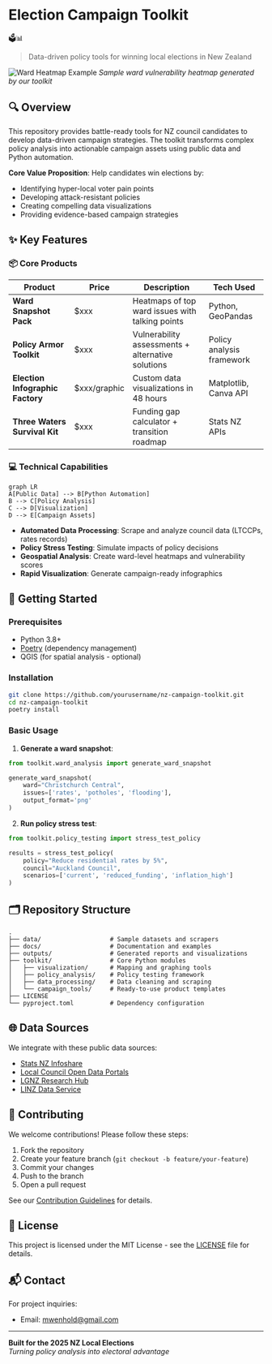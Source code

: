 # **Election Campaign Toolkit**
 🗳️📊

> Data-driven policy tools for winning local elections in New Zealand

![Ward Heatmap Example](https://via.placeholder.com/800x400.png?text=Ward+Heatmap+Sample)
*Sample ward vulnerability heatmap generated by our toolkit*

## 🔍 Overview
This repository provides battle-ready tools for NZ council candidates to develop data-driven campaign strategies. The toolkit transforms complex policy analysis into actionable campaign assets using public data and Python automation.

**Core Value Proposition**: Help candidates win elections by:
- Identifying hyper-local voter pain points
- Developing attack-resistant policies
- Creating compelling data visualizations
- Providing evidence-based campaign strategies

## ✨ Key Features

### 📦 Core Products
| Product | Price | Description | Tech Used |
|---------|-------|-------------|-----------|
| **Ward Snapshot Pack** | $xxx | Heatmaps of top ward issues with talking points | Python, GeoPandas |
| **Policy Armor Toolkit** | $xxx | Vulnerability assessments + alternative solutions | Policy analysis framework |
| **Election Infographic Factory** | $xxx/graphic | Custom data visualizations in 48 hours | Matplotlib, Canva API |
| **Three Waters Survival Kit** | $xxx | Funding gap calculator + transition roadmap | Stats NZ APIs |

### 💻 Technical Capabilities
```mermaid
graph LR
A[Public Data] --> B[Python Automation]
B --> C[Policy Analysis]
C --> D[Visualization]
D --> E[Campaign Assets]
```

- **Automated Data Processing**: Scrape and analyze council data (LTCCPs, rates records)
- **Policy Stress Testing**: Simulate impacts of policy decisions
- **Geospatial Analysis**: Create ward-level heatmaps and vulnerability scores
- **Rapid Visualization**: Generate campaign-ready infographics

## 🚀 Getting Started

### Prerequisites
- Python 3.8+
- [Poetry](https://python-poetry.org/) (dependency management)
- QGIS (for spatial analysis - optional)

### Installation
```bash
git clone https://github.com/yourusername/nz-campaign-toolkit.git
cd nz-campaign-toolkit
poetry install
```

### Basic Usage
1. **Generate a ward snapshot**:
```python
from toolkit.ward_analysis import generate_ward_snapshot

generate_ward_snapshot(
    ward="Christchurch Central",
    issues=['rates', 'potholes', 'flooding'],
    output_format='png'
)
```

2. **Run policy stress test**:
```python
from toolkit.policy_testing import stress_test_policy

results = stress_test_policy(
    policy="Reduce residential rates by 5%",
    council="Auckland Council",
    scenarios=['current', 'reduced_funding', 'inflation_high']
)
```

## 🗂️ Repository Structure
```
.
├── data/                   # Sample datasets and scrapers
├── docs/                   # Documentation and examples
├── outputs/                # Generated reports and visualizations
├── toolkit/                # Core Python modules
│   ├── visualization/      # Mapping and graphing tools
│   ├── policy_analysis/    # Policy testing framework
│   ├── data_processing/    # Data cleaning and scraping
│   └── campaign_tools/     # Ready-to-use product templates
├── LICENSE
└── pyproject.toml          # Dependency configuration
```

## 🌐 Data Sources
We integrate with these public data sources:
- [Stats NZ Infoshare](https://www.stats.govt.nz/infoshare/)
- [Local Council Open Data Portals](https://data.govt.nz/)
- [LGNZ Research Hub](https://www.lgnz.co.nz/resources/research-hub/)
- [LINZ Data Service](https://data.linz.govt.nz/)

## 🤝 Contributing
We welcome contributions! Please follow these steps:
1. Fork the repository
2. Create your feature branch (`git checkout -b feature/your-feature`)
3. Commit your changes
4. Push to the branch
5. Open a pull request

See our [Contribution Guidelines](CONTRIBUTING.md) for details.

## 📄 License
This project is licensed under the MIT License - see the [LICENSE](LICENSE) file for details.

## 📬 Contact
For project inquiries:
- Email: mwenhold@gmail.com


---

**Built for the 2025 NZ Local Elections**  
*Turning policy analysis into electoral advantage*
